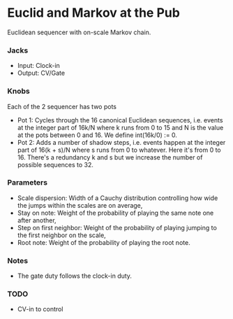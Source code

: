 # Euclid and Markov at the Pub

Euclidean sequencer with on-scale Markov chain.

### Jacks

- Input: Clock-in
- Output: CV/Gate

### Knobs

Each of the 2 sequencer has two pots

- Pot 1: Cycles through the 16 canonical Euclidean sequences, i.e. events at the integer part of 16k/N where k runs from 0 to 15 and N is the value at the pots between 0 and 16. We define int(16k/0) := 0.
- Pot 2: Adds a number of shadow steps, i.e. events happen at the integer part of 16(k + s)/N where s runs from 0 to whatever. Here it's from 0 to 16. There's a redundancy k and s but we increase the number of possible sequences to 32.


### Parameters

- Scale dispersion: Width of a Cauchy distribution controlling how wide the jumps within the scales are on average,
- Stay on note: Weight of the probability of playing the same note one after another,
- Step on first neighbor: Weight of the probability of playing jumping to the first neighbor on the scale,
- Root note: Weight of the probability of playing the root note.

### Notes

- The gate duty follows the clock-in duty.

### TODO

- CV-in to control 
